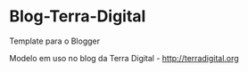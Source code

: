 # Blog-Terra-Digital
Template para o Blogger

Modelo em uso no blog da Terra Digital - http://terradigital.org
